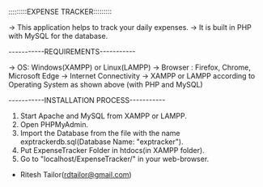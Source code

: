 :::::::::EXPENSE TRACKER::::::::: 

-> This application helps to track your daily expenses. 
-> It is built in PHP with MySQL for the database. 

-----------REQUIREMENTS----------- 

-> OS: Windows(XAMPP) or Linux(LAMPP) 
-> Browser : Firefox, Chrome, Microsoft Edge 
-> Internet Connectivity 
-> XAMPP or LAMPP according to Operating System as shown above (with PHP and MySQL) 

-----------INSTALLATION PROCESS----------- 
1. Start Apache and MySQL from XAMPP or LAMPP. 
2. Open PHPMyAdmin. 
3. Import the Database from the file with the name exptrackerdb.sql(Database Name: "exptracker"). 
4. Put ExpenseTracker Folder in htdocs(in XAMPP folder). 
5. Go to "localhost/ExpenseTracker/" in your web-browser.  

- Ritesh Tailor(rdtailor@gmail.com)
